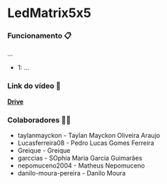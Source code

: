 # LedMatrix5x5

### Funcionamento 📋
...
- 1: ...

### Link do vídeo 🎥
**[Drive]()**

### Colaboradores 👨‍💻
- taylanmayckon - Taylan Mayckon Oliveira Araujo
- Lucasferreira08 - Pedro Lucas Gomes Ferreira
- Greique - Greique
- garccias - SOphia Maria Garcia Guimarães
- nepomuceno2004 - Matheus Nepomuceno
- danilo-moura-pereira - Danilo Moura

